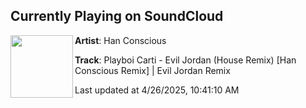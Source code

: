 ## Currently Playing on SoundCloud

[<img align="left" width="100" src="https://i1.sndcdn.com/artworks-fGCgAQZV9jPApVz7-AsHJSA-t500x500.png">](https://soundcloud.com/hanconscious/eviljordanremix)

**Artist**: Han Conscious 

**Track**: Playboi Carti - Evil Jordan (House Remix) [Han Conscious Remix] | Evil Jordan Remix

Last updated at 4/26/2025, 10:41:10 AM
